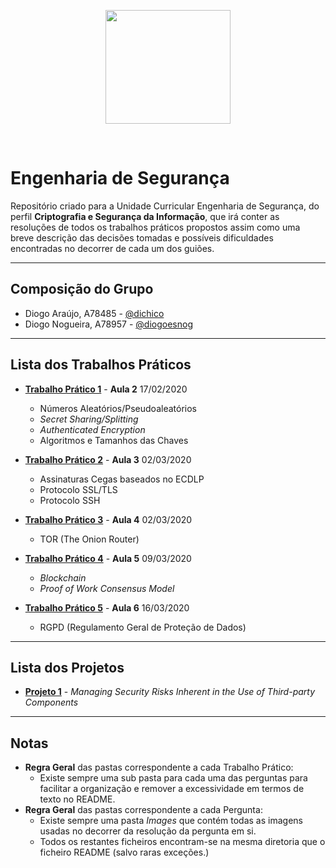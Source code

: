 <p align="center">
   <img width="200" height="182" src="https://upload.wikimedia.org/wikipedia/commons/9/93/EEUMLOGO.png">
</p>

<br>

# Engenharia de Segurança
Repositório criado para a Unidade Curricular Engenharia de Segurança, do perfil **Criptografia e Segurança da Informação**, que irá conter as resoluções de todos os trabalhos práticos propostos assim como uma breve descrição das decisões tomadas e possíveis dificuldades encontradas no decorrer de cada um dos guiões.

---

## **Composição do Grupo**
* Diogo Araújo, A78485 - [@dichico](https://github.com/dichico)
* Diogo Nogueira, A78957 - [@diogoesnog](https://github.com/diogoesnog)

---

## Lista dos Trabalhos Práticos

- [**Trabalho Prático 1**](TP1) - **Aula 2** 17/02/2020
	- Números Aleatórios/Pseudoaleatórios
	- *Secret Sharing/Splitting*
	- *Authenticated Encryption* 
	- Algoritmos e Tamanhos das Chaves
	
- [**Trabalho Prático 2**](TP2) - **Aula 3** 02/03/2020
	- Assinaturas Cegas baseados no ECDLP
	- Protocolo SSL/TLS
	- Protocolo SSH

- [**Trabalho Prático 3**](TP3) - **Aula 4** 02/03/2020
	- TOR (The Onion Router)

- [**Trabalho Prático 4**](TP4) - **Aula 5** 09/03/2020
	- *Blockchain*
	- *Proof of Work Consensus Model*

- [**Trabalho Prático 5**](TP5) - **Aula 6** 16/03/2020
	- RGPD (Regulamento Geral de Proteção de Dados)

---

## Lista dos Projetos

- [**Projeto 1**](Projetos/Projeto%201%20-%20ES.pdf) - *Managing Security Risks Inherent in the Use of Third-party Components*

---

## Notas

- **Regra Geral** das pastas correspondente a cada Trabalho Prático:
  - Existe sempre uma sub pasta para cada uma das perguntas para facilitar a organização e remover a excessividade em termos de texto no README.
- **Regra Geral** das pastas correspondente a cada Pergunta:
  - Existe sempre uma pasta *Images* que contém todas as imagens usadas no decorrer da resolução da pergunta em si.
  - Todos os restantes ficheiros encontram-se na mesma diretoria que o ficheiro README (salvo raras exceções.)
